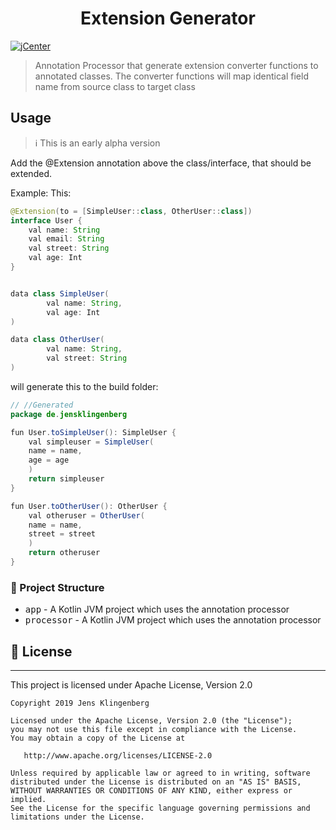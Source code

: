 <h1 align="center">Extension Generator </h1>

[![jCenter](https://img.shields.io/badge/Apache-2.0-green.svg
)](https://github.com/Foso/ExtensionGenerator/blob/master/LICENSE)
  

> Annotation Processor that generate extension converter functions to annotated classes.
The converter functions will map identical field name from source class to target class

## Usage

> :information_source: This is an early alpha version

Add the @Extension annotation above the class/interface, that should be extended.

Example:
This:

```java
@Extension(to = [SimpleUser::class, OtherUser::class])
interface User {
    val name: String
    val email: String
    val street: String
    val age: Int
}


data class SimpleUser(
        val name: String,
        val age: Int
)

data class OtherUser(
        val name: String,
        val street: String
)
```

will generate this to the build folder:

```java
// //Generated
package de.jensklingenberg

fun User.toSimpleUser(): SimpleUser {
    val simpleuser = SimpleUser(
    name = name,
    age = age
    )
    return simpleuser
}

fun User.toOtherUser(): OtherUser {
    val otheruser = OtherUser(
    name = name,
    street = street
    )
    return otheruser
}

```

### 👷 Project Structure
 * <kbd>app</kbd> - A Kotlin JVM project which uses the annotation processor
 * <kbd>processor</kbd> - A Kotlin JVM project which uses the annotation processor

## 📜 License

-------

This project is licensed under Apache License, Version 2.0

    Copyright 2019 Jens Klingenberg

    Licensed under the Apache License, Version 2.0 (the "License");
    you may not use this file except in compliance with the License.
    You may obtain a copy of the License at

       http://www.apache.org/licenses/LICENSE-2.0

    Unless required by applicable law or agreed to in writing, software
    distributed under the License is distributed on an "AS IS" BASIS,
    WITHOUT WARRANTIES OR CONDITIONS OF ANY KIND, either express or implied.
    See the License for the specific language governing permissions and
    limitations under the License.
